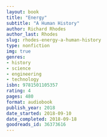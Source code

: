 ```yaml
---
layout: book
title: "Energy"
subtitle: "A Human History"
author: Richard Rhodes
author_last: Rhodes
slug: rhodes-energy-a-human-history
type: nonfiction
img: true
genres:
- history
- science
- engineering
- technology
isbn: 9781501105357
rating: 4
pages: 480
format: audiobook
publish_year: 2018
date_started: 2018-09-10
date_completed: 2018-09-18
goodreads_id: 36373616
---
```


